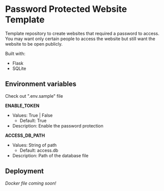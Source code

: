 # Password Protected Website Template

Template repository to create websites that required a password to access. You may want only certain people to access the website but still want the website to be open publicly.

Built with:

- Flask
- SQLite

## Environment variables

Check out ".env.sample" file

**ENABLE_TOKEN**

- Values: True | False
    - Default: True 
- Description: Enable the password protection

**ACCESS_DB_PATH**
- Values: String of path
    - Default: access.db
- Description: Path of the database file

## Deployment

*Docker file coming soon!*
